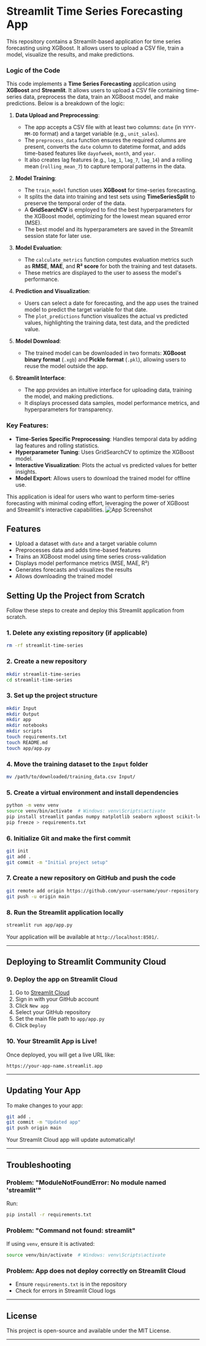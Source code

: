# Streamlit Time Series Forecasting App

This repository contains a Streamlit-based application for time series forecasting using XGBoost. It allows users to upload a CSV file, train a model, visualize the results, and make predictions.

### Logic of the Code

This code implements a **Time Series Forecasting** application using **XGBoost** and **Streamlit**. It allows users to upload a CSV file containing time-series data, preprocess the data, train an XGBoost model, and make predictions. Below is a breakdown of the logic:

1. **Data Upload and Preprocessing**:
   - The app accepts a CSV file with at least two columns: `date` (in `YYYY-MM-DD` format) and a target variable (e.g., `unit_sales`).
   - The `preprocess_data` function ensures the required columns are present, converts the `date` column to datetime format, and adds time-based features like `dayofweek`, `month`, and `year`.
   - It also creates lag features (e.g., `lag_1`, `lag_7`, `lag_14`) and a rolling mean (`rolling_mean_7`) to capture temporal patterns in the data.

2. **Model Training**:
   - The `train_model` function uses **XGBoost** for time-series forecasting.
   - It splits the data into training and test sets using **TimeSeriesSplit** to preserve the temporal order of the data.
   - A **GridSearchCV** is employed to find the best hyperparameters for the XGBoost model, optimizing for the lowest mean squared error (MSE).
   - The best model and its hyperparameters are saved in the Streamlit session state for later use.

3. **Model Evaluation**:
   - The `calculate_metrics` function computes evaluation metrics such as **RMSE**, **MAE**, and **R² score** for both the training and test datasets.
   - These metrics are displayed to the user to assess the model's performance.

4. **Prediction and Visualization**:
   - Users can select a date for forecasting, and the app uses the trained model to predict the target variable for that date.
   - The `plot_predictions` function visualizes the actual vs predicted values, highlighting the training data, test data, and the predicted value.

5. **Model Download**:
   - The trained model can be downloaded in two formats: **XGBoost binary format** (`.xgb`) and **Pickle format** (`.pkl`), allowing users to reuse the model outside the app.

6. **Streamlit Interface**:
   - The app provides an intuitive interface for uploading data, training the model, and making predictions.
   - It displays processed data samples, model performance metrics, and hyperparameters for transparency.

### Key Features:
- **Time-Series Specific Preprocessing**: Handles temporal data by adding lag features and rolling statistics.
- **Hyperparameter Tuning**: Uses GridSearchCV to optimize the XGBoost model.
- **Interactive Visualization**: Plots the actual vs predicted values for better insights.
- **Model Export**: Allows users to download the trained model for offline use.

This application is ideal for users who want to perform time-series forecasting with minimal coding effort, leveraging the power of XGBoost and Streamlit's interactive capabilities.
![App Screenshot](output/APP_Screenshot.png)

## Features
- Upload a dataset with `date` and a target variable column
- Preprocesses data and adds time-based features
- Trains an XGBoost model using time series cross-validation
- Displays model performance metrics (MSE, MAE, R²)
- Generates forecasts and visualizes the results
- Allows downloading the trained model

## Setting Up the Project from Scratch

Follow these steps to create and deploy this Streamlit application from scratch.

### **1. Delete any existing repository (if applicable)**
```bash
rm -rf streamlit-time-series
```

### **2. Create a new repository**
```bash
mkdir streamlit-time-series
cd streamlit-time-series
```

### **3. Set up the project structure**
```bash
mkdir Input
mkdir Output
mkdir app
mkdir notebooks
mkdir scripts
touch requirements.txt
touch README.md
touch app/app.py
```

### **4. Move the training dataset to the `Input` folder**
```bash
mv /path/to/downloaded/training_data.csv Input/
```

### **5. Create a virtual environment and install dependencies**
```bash
python -m venv venv
source venv/bin/activate  # Windows: venv\Scripts\activate
pip install streamlit pandas numpy matplotlib seaborn xgboost scikit-learn
pip freeze > requirements.txt
```

### **6. Initialize Git and make the first commit**
```bash
git init
git add .
git commit -m "Initial project setup"
```

### **7. Create a new repository on GitHub and push the code**
```bash
git remote add origin https://github.com/your-username/your-repository.git
git push -u origin main
```

### **8. Run the Streamlit application locally**
```bash
streamlit run app/app.py
```
Your application will be available at `http://localhost:8501/`.

---

## Deploying to Streamlit Community Cloud

### **9. Deploy the app on Streamlit Cloud**
1. Go to [Streamlit Cloud](https://share.streamlit.io/)
2. Sign in with your GitHub account
3. Click `New app`
4. Select your GitHub repository
5. Set the main file path to `app/app.py`
6. Click `Deploy`

### **10. Your Streamlit App is Live!**
Once deployed, you will get a live URL like:
```
https://your-app-name.streamlit.app
```

---

## Updating Your App
To make changes to your app:
```bash
git add .
git commit -m "Updated app"
git push origin main
```
Your Streamlit Cloud app will update automatically!

---

## Troubleshooting

### Problem: "ModuleNotFoundError: No module named 'streamlit'"
Run:
```bash
pip install -r requirements.txt
```

### Problem: "Command not found: streamlit"
If using `venv`, ensure it is activated:
```bash
source venv/bin/activate  # Windows: venv\Scripts\activate
```

### Problem: App does not deploy correctly on Streamlit Cloud
- Ensure `requirements.txt` is in the repository
- Check for errors in Streamlit Cloud logs

---

## License
This project is open-source and available under the MIT License.

---
